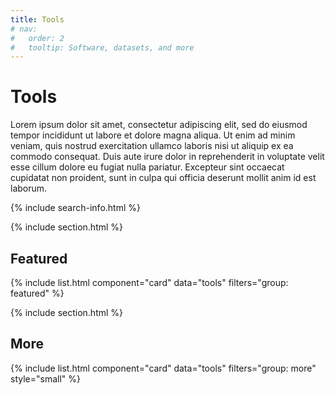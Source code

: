```yaml
---
title: Tools
# nav:
#   order: 2
#   tooltip: Software, datasets, and more
---
```


# <i class="fas fa-tools"></i>Tools

Lorem ipsum dolor sit amet, consectetur adipiscing elit, sed do eiusmod tempor incididunt ut labore et dolore magna aliqua.
Ut enim ad minim veniam, quis nostrud exercitation ullamco laboris nisi ut aliquip ex ea commodo consequat.
Duis aute irure dolor in reprehenderit in voluptate velit esse cillum dolore eu fugiat nulla pariatur.
Excepteur sint occaecat cupidatat non proident, sunt in culpa qui officia deserunt mollit anim id est laborum.

{% include search-info.html %}

{% include section.html %}

## Featured

{% include list.html component="card" data="tools" filters="group: featured" %}

{% include section.html %}

## More

{% include list.html component="card" data="tools" filters="group: more" style="small" %}
